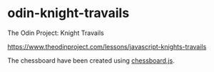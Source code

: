 # odin-knight-travails

The Odin Project: Knight Travails

https://www.theodinproject.com/lessons/javascript-knights-travails

The chessboard have been created using [chessboard.js](https://chessboardjs.com/index.html).
